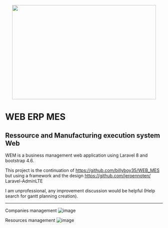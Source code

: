 

<p align="center">
  <img width="460" height="300" src="https://user-images.githubusercontent.com/75578469/127404015-3706b77f-dea3-4acb-a722-06f483de95a9.png">
</p>

# WEB ERP MES
##  Ressource and Manufacturing execution system  Web

WEM is a business management web application using Laravel 8 and bootstrap 4.6.

This project is the continuation of https://github.com/billyboy35/WEB_MES but using a framework and the design https://github.com/jeroennoten/
Laravel-AdminLTE

I am unprofessional, any improvement discussion would be helpful (Help search for gantt planning creation).

-----------------
Companies management
![image](https://user-images.githubusercontent.com/75578469/129263637-f5a7d736-dfb1-46a8-939c-53ef4f8fd6db.png)

Resources management 
![image](https://user-images.githubusercontent.com/75578469/129263721-012841a5-ff4e-4db1-8310-074ff8df674b.png)


